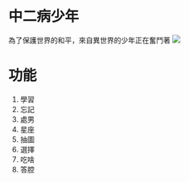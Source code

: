 # **中二病少年**

為了保護世界的和平，來自異世界的少年正在奮鬥著
![](https://i.imgur.com/KieLTrC.jpg)

# 功能

1. 學習
2. 忘記
3. 處男
4. 星座
5. 抽圖
6. 選擇
7. 吃啥
8. 答腔

